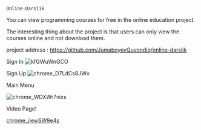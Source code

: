                                                                        Online-Darslik
  You can view programming courses for free in the online education project. 

The interesting thing about the project is that users can only view the courses online and not download them.

project address : https://github.com/JumaboyevQuvondiq/online-darslik

Sign In
![kfGWuWnGCO](https://user-images.githubusercontent.com/110079516/220256889-6b57c2db-b34c-4e44-9c06-44978f2a0802.png)

Sign Up
![chrome_D7LdCs8JWv](https://user-images.githubusercontent.com/110079516/220256963-aea26cf1-310d-4055-91d7-35b9f7360525.png)

Main Menu

![chrome_WDXWr7vixs](https://user-images.githubusercontent.com/110079516/220257127-8806d180-c88a-4513-ad23-f99e6a87be2f.png)

Video Page!

[chrome_jiewSW9e4s](https://user-images.githubusercontent.com/110079516/220257177-f85262b8-227d-4fcf-9419-c5d9c77aed2e.png)
